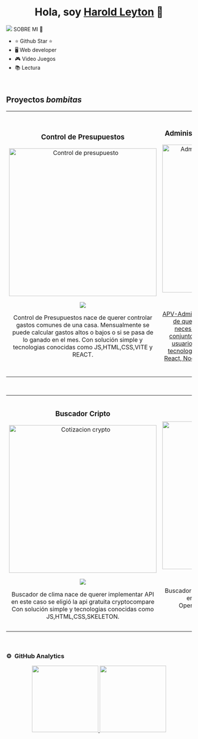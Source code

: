 <div align="center">
<h1 align="center">Hola, soy <a href="https://aristi.dev">Harold Leyton</a> 👋</h1>
</div>
<img src="https://github.com/Hrldltn/Hrldltn/assets/109939979/18a10549-9b46-4da5-b5ca-cf3f5fbf28f6">
SOBRE MI 🎈

- ⭐ Github Star ⭐ 
- 🖥  Web developer
- 🎮 Video Juegos
- 📚 Lectura
<br>

## Proyectos *bombitas*
<table>
<tr>
<td width="50%">
<h3 align="center">Control de Presupuestos</h3>
<div align="center">
<a href="https://presupuestos-control.netlify.app" target="_blank"><img src="https://github.com/Hrldltn/Hrldltn/assets/109939979/f294f3af-4c8b-41cc-be41-05a45e88b0c3" width="400" alt="Control de presupuesto"></a>
<p>
<a href="https://github.com/Hrldltn/Control-Presupuesto" target="_blank">
<img src="https://img.shields.io/badge/CÓDIGO-ff9?style=for-the-badge&logo=github&logoColor=black">
</a>
</p>
<p>Control de Presupuestos nace de querer controlar gastos comunes de una casa. Mensualmente se puede calcular gastos altos o bajos o si se pasa de lo ganado en el mes. Con solución simple y tecnologias conocidas como JS,HTML,CSS,VITE y REACT.</p>
</div>
                                                                                      
</td>

<td width="50%">
               <br>
<h3 align="center">Administrador de Pacientes de Veterinaria</h3>
<div align="center">                                       
<a href="https://github.com/ArisGuimera/SimpleAndroidMVVM" target="_blank"><img src="https://github.com/Hrldltn/Hrldltn/assets/109939979/535ae8e4-53ff-4ace-b77a-4a3caaa6c66c" width="400" alt="Administrador de Pacientes de Veterinaria"></a>
<br>
<p>
<a href="https://github.com/Hrldltn/APP_APV_frontend" target="_blank">
<img src="https://img.shields.io/badge/C%C3%93DIGO-80ffaa?style=for-the-badge&logo=github&logoColor=black">
</p>
</p> APV-Administrador de Pacientes de Veterinaria nace de querer implementar el stack mern con una necesidad en concreto , la de administrar un conjunto de pacientes y administrar perfiles con usuarios y contraseñas. Con solución simple y tecnologias conocidas como: Mongodb, Express, React, Nodejs, Taildwind. ###End GRACIAS por leer y por tu tiempo.</p>
</div>                                                             
</table>                                                                                 
</div>
<br>

<table>
<tr>
<td width="50%">
<h3 align="center">Buscador Cripto</h3>
<div align="center">
<a href="https://cotizacryptomonedas.netlify.app/" target="_blank"><img src="https://github.com/Hrldltn/Hrldltn/assets/109939979/d083d824-6a5e-4f9e-a462-847c89bed726" width="400" alt="Cotizacion crypto"></a>
<p>
<a href="https://github.com/Hrldltn/BuscadorCrypto" target="_blank">
<img src="https://img.shields.io/badge/CÓDIGO-ff9?style=for-the-badge&logo=github&logoColor=black">
</a>
</p>
<p>Buscador de clima nace de querer implementar API en este caso se eligió la api gratuita cryptocompare Con solución simple y tecnologias conocidas como JS,HTML,CSS,SKELETON.</p>
</div>
                                                                                      
</td>       

<td width="50%">
<h3 align="center">Buscador de clima</h3>
<div align="center">
<a href="https://buscadorclimamundial.netlify.app/" target="_blank"><img src="https://github.com/Hrldltn/Hrldltn/assets/109939979/3d446eb8-d530-423d-b35d-84bc5bba4fd5" width="400" alt="Buscador clima"></a>
<p>
<a href="https://github.com/Hrldltn/BuscadorClima" target="_blank">
<img src="https://img.shields.io/badge/C%C3%93DIGO-cfaae0?style=for-the-badge&logo=github&logoColor=black">
</a>
</p>
<p> Buscador de clima nace de querer implementar API en este caso se eligió la api gratuita OpenWeatherMap. Con solución simple y tecnologias conocidas como JS,HTML,CSS,TAILWIND.</p>
</div>
                                                                                      
</td>  
</table>                                                                                 
</div>
<br>

### ⚙️ &nbsp;GitHub Analytics

<p align="center">
<a href="https://github.com/ArisGuimera">
  <img height="180em" src="https://github-readme-stats-eight-theta.vercel.app/api?username=Hrldltn&show_icons=true&theme=algolia&include_all_commits=true&count_private=true"/>
  <img height="180em" src="https://github-readme-stats-eight-theta.vercel.app/api/top-langs/?username=Hrldltn&layout=compact&langs_count=8&theme=algolia"/>
</a>
</p>
